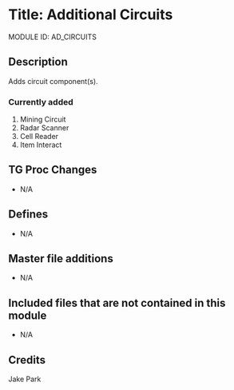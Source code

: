# Title: Additional Circuits

MODULE ID: AD_CIRCUITS

## Description

Adds circuit component(s).

### Currently added

1. Mining Circuit
2. Radar Scanner
3. Cell Reader
4. Item Interact

## TG Proc Changes

- N/A

## Defines

- N/A

## Master file additions

- N/A

## Included files that are not contained in this module

- N/A

## Credits

Jake Park
